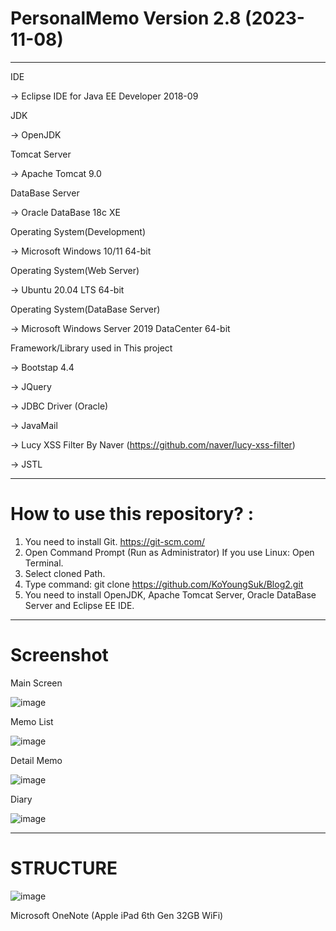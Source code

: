 # PersonalMemo Version 2.8 (2023-11-08)

------------------------------------------------------------------------------------------------------------------------------------------

IDE

-> Eclipse IDE for Java EE Developer 2018-09 

JDK

-> OpenJDK

Tomcat Server

-> Apache Tomcat 9.0

DataBase Server

-> Oracle DataBase 18c XE 

Operating System(Development)

-> Microsoft Windows 10/11 64-bit

Operating System(Web Server)

-> Ubuntu 20.04 LTS 64-bit

Operating System(DataBase Server)

-> Microsoft Windows Server 2019 DataCenter 64-bit

Framework/Library used in This project

-> Bootstap 4.4 

-> JQuery 

-> JDBC Driver (Oracle) 

-> JavaMail 

-> Lucy XSS Filter By Naver (https://github.com/naver/lucy-xss-filter) 

-> JSTL

--------------------------------------------------------------------------------------------------------------------------------------------

# How to use this repository? :

  1. You need to install Git. https://git-scm.com/
  2. Open Command Prompt (Run as Administrator)
     If you use Linux: Open Terminal. 
  4. Select cloned Path. 
  5. Type command: git clone https://github.com/KoYoungSuk/Blog2.git
  6. You need to install OpenJDK, Apache Tomcat Server, Oracle DataBase Server and Eclipse EE IDE.

 ----------------------------------------------------------------------------------------------------------------------------------------
 # Screenshot
 
 Main Screen 
 
![image](https://github.com/KoYoungSuk/Blog2/assets/58511486/0832e9a0-2f23-4b5d-9bbd-096d56e926a4)

 Memo List
 
![image](https://github.com/KoYoungSuk/Blog2/assets/58511486/e542de06-ccbf-4dc5-992a-2e6935b0f1e5)

 Detail Memo

![image](https://github.com/KoYoungSuk/Blog2/assets/58511486/5452c985-78b0-42ef-9198-ed97df581eff)

 Diary
 
![image](https://github.com/KoYoungSuk/Blog2/assets/58511486/605bc3cd-d35c-4da8-be34-01a5fd77f687)


 ------------------------------------------------------------------------------------------------------------------------------------------
 
 # STRUCTURE
 
 ![image](https://user-images.githubusercontent.com/58511486/172990055-738c4337-3423-4cb5-8389-8e19f1f69ef1.png)

Microsoft OneNote (Apple iPad 6th Gen 32GB WiFi) 
